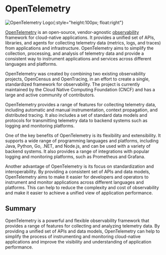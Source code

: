 # OpenTelemetry

![OpenTelemetry Logo](https://opentelemetry.io/img/logos/opentelemetry-horizontal-color.svg){:style="height:100px; float:right"}

[OpenTelemetry](https://opentelemetry.io/) is an open-source, vendor-agnostic [observability](../../../Observability/index.md) framework for cloud-native applications. It provides a unified set of APIs, libraries, and agents for collecting telemetry data (metrics, logs, and traces) from applications and infrastructure. OpenTelemetry aims to simplify the collection, processing, and analysis of telemetry data and provide a consistent way to instrument applications and services across different languages and platforms.

OpenTelemetry was created by combining two existing observability projects, OpenCensus and OpenTracing, in an effort to create a single, standardized framework for observability. The project is currently maintained by the Cloud Native Computing Foundation (CNCF) and has a large and active community of contributors.

OpenTelemetry provides a range of features for collecting telemetry data, including automatic and manual instrumentation, context propagation, and distributed tracing. It also includes a set of standard data models and protocols for transmitting telemetry data to backend systems such as logging and monitoring platforms.

One of the key benefits of OpenTelemetry is its flexibility and extensibility. It supports a wide range of programming languages and platforms, including Java, Python, Go, .NET, and Node.js, and can be used with a variety of backend systems. It also provides a range of integrations with popular logging and monitoring platforms, such as Prometheus and Grafana.

Another advantage of OpenTelemetry is its focus on standardization and interoperability. By providing a consistent set of APIs and data models, OpenTelemetry aims to make it easier for developers and operators to instrument and monitor applications across different languages and platforms. This can help to reduce the complexity and cost of observability and make it easier to achieve a unified view of application performance.

## Summary

OpenTelemetry is a powerful and flexible observability framework that provides a range of features for collecting and analyzing telemetry data. By providing a unified set of APIs and data models, OpenTelemetry can help to simplify the process of instrumenting and monitoring cloud-native applications and improve the visibility and understanding of application performance.

